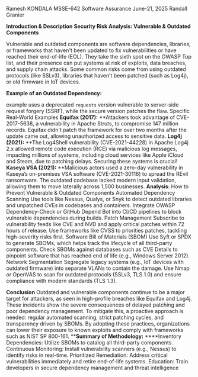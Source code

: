 Ramesh KONDALA
MSSE-642 Software Assurance
June-21, 2025
Randall Granier
 


**Introduction & Description**
**Security Risk Analysis: Vulnerable & Outdated Components**

Vulnerable and outdated components are software dependencies, libraries, or frameworks that haven't been updated to fix vulnerabilities or have reached their end-of-life (EOL). They take the sixth spot on the OWASP Top list, and their presence can put systems at risk of exploits, data breaches, and supply chain attacks. Some common risks come from using outdated protocols (like SSLv3), libraries that haven’t been patched (such as Log4j), or old firmware in IoT devices.



**Example of an Outdated Dependency:** 

example uses a deprecated `requests` version vulnerable to server-side request forgery (SSRF), while the secure version patches the flaw.
Specific Real-World Examples
**Equifax (2017):**
**Attackers took advantage of CVE-2017-5638, a vulnerability in Apache Struts, to compromise 147 million records. Equifax didn't patch the framework for over two months after the update came out, allowing unauthorized access to sensitive data.
**Log4j (2021):**
**The Log4Shell vulnerability (CVE-2021-44228) in Apache Log4j 2.x allowed remote code execution (RCE) via malicious log messages, impacting millions of systems, including cloud services like Apple iCloud and Steam, due to patching delays. Securing these systems is crucial!
**Kaseya VSA (2021):**
**Malicious actors used a zero-day vulnerability in Kaseya’s on-premises VSA software (CVE-2021-30116) to spread the REvil ransomware. The outdated codebase lacked modern input validation, allowing them to move laterally across 1,500 businesses.
**Analysis**: How to Prevent Vulnerable & Outdated Components
Automated Dependency Scanning
Use tools like Nessus, Qualys, or Snyk to detect outdated libraries and unpatched CVEs in codebases and containers.
Integrate OWASP Dependency-Check or GitHub Depend Bot into CI/CD pipelines to block vulnerable dependencies during builds.
Patch Management
Subscribe to vulnerability feeds like CVE and NVD and apply critical patches within 72 hours of release. Use frameworks like CVSS to priorities patches, tackling high-severity risks first.
Software Bill of Materials (SBOM)
Use Syft or SPDX to generate SBOMs, which helps track the lifecycle of all third-party components.
Check SBOMs against databases such as CVE Details to pinpoint software that has reached end of life (e.g., Windows Server 2012).
Network Segmentation
Segregate legacy systems (e.g., IoT devices with outdated firmware) into separate VLANs to contain the damage.
Use Nmap or OpenVAS to scan for outdated protocols (SSLv3, TLS 1.0) and ensure compliance with modern standards (TLS 1.3).

**Conclusion**
Outdated and vulnerable components continue to be a major target for attackers, as seen in high-profile breaches like Equifax and Log4j. These incidents show the severe consequences of delayed patching and poor dependency management. To mitigate this, a proactive approach is needed: regular automated scanning, strict patching cycles, and transparency driven by SBOMs. By adopting these practices, organizations can lower their exposure to known exploits and comply with frameworks such as NIST SP 800-161.
****Summary of Methodology:**
****Inventory Dependencies: Utilize SBOMs to catalog all third-party components.
Continuous Monitoring: Install vulnerability scanners (e.g., Nessus) to identify risks in real-time.
Prioritized Remediation: Address critical vulnerabilities immediately and retire end-of-life systems.
Education: Train developers in secure dependency management and threat intelligence

